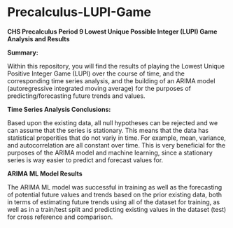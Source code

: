 # Precalculus-LUPI-Game
**CHS Precalculus Period 9 Lowest Unique Possible Integer (LUPI) Game Analysis and Results**

**Summary:**

Within this repository, you will find the results of playing the Lowest Unique Positive Integer Game (LUPI) over the course of time, and the corresponding time series analysis, and the building of an ARIMA model (autoregressive integrated moving average) for the purposes of predicting/forecasting future trends and values.

**Time Series Analysis Conclusions:**

Based upon the existing data, all null hypotheses can be rejected and we can assume that the series is stationary. This means that the data has statistical properities that do not variy in time. For example, mean, variance, and autocorrelation are all constant over time. This is very beneficial for the purposes of the ARIMA model and machine learning, since a stationary series is way easier to predict and forecast values for. 

**ARIMA ML Model Results**

The ARIMA ML model was successful in training as well as the forecasting of potential future values and trends based on the prior existing data, both in terms of estimating future trends using all of the dataset for training, as well as in a train/test split and predicting existing values in the dataset (test) for cross reference and comparison.
